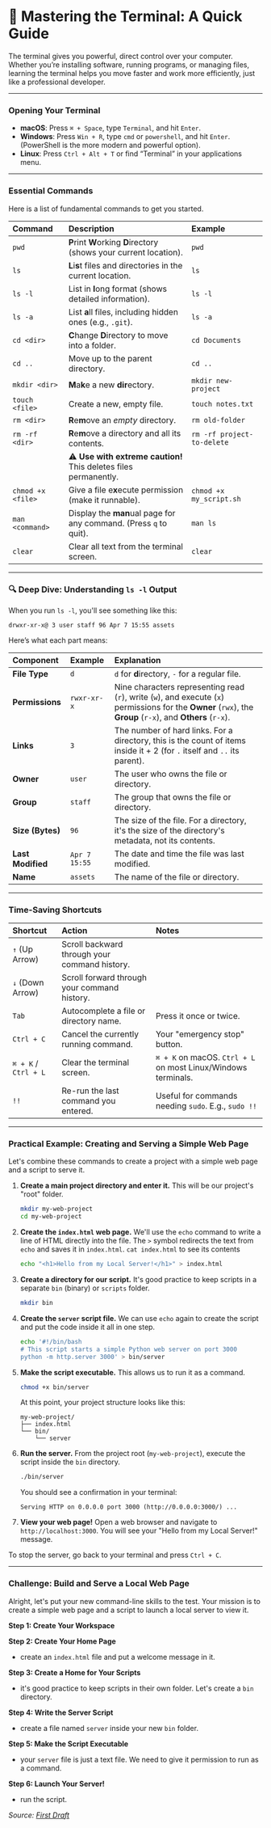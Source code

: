 # 🚀 Mastering the Terminal: A Quick Guide

The terminal gives you powerful, direct control over your computer. Whether you’re installing software, running programs, or managing files, learning the terminal helps you move faster and work more efficiently, just like a professional developer.

-----

### **Opening Your Terminal**

  * **macOS**: Press `⌘ + Space`, type `Terminal`, and hit `Enter`.
  * **Windows**: Press `Win + R`, type `cmd` or `powershell`, and hit `Enter`. (PowerShell is the more modern and powerful option).
  * **Linux**: Press `Ctrl + Alt + T` or find “Terminal” in your applications menu.

-----

### **Essential Commands**

Here is a list of fundamental commands to get you started.

| Command | Description | Example |
| :--- | :--- | :--- |
| `pwd` | **P**rint **W**orking **D**irectory (shows your current location). | `pwd` |
| `ls` | **L**i**s**t files and directories in the current location. | `ls` |
| `ls -l` | List in **l**ong format (shows detailed information). | `ls -l` |
| `ls -a` | List **a**ll files, including hidden ones (e.g., `.git`). | `ls -a` |
| `cd <dir>` | **C**hange **D**irectory to move into a folder. | `cd Documents` |
| `cd ..` | Move up to the parent directory. | `cd ..` |
| `mkdir <dir>` | **M**a**k**e a new **dir**ectory. | `mkdir new-project` |
| `touch <file>` | Create a new, empty file. | `touch notes.txt` |
| `rm <dir>` | **R**e**m**ove an *empty* directory. | `rm old-folder` |
| `rm -rf <dir>` | **R**e**m**ove a directory and all its contents. | `rm -rf project-to-delete`|
| | ⚠️ **Use with extreme caution\!** This deletes files permanently. | |
| `chmod +x <file>` | Give a file e**x**ecute permission (make it runnable). | `chmod +x my_script.sh` |
| `man <command>` | Display the **man**ual page for any command. (Press `q` to quit). | `man ls` |
| `clear` | Clear all text from the terminal screen. | `clear` |

-----

### **🔍 Deep Dive: Understanding `ls -l` Output**

When you run `ls -l`, you'll see something like this:

`drwxr-xr-x@ 3 user staff 96 Apr 7 15:55 assets`

Here’s what each part means:

| Component | Example | Explanation |
| :--- | :--- | :--- |
| **File Type** | `d` | `d` for **d**irectory, `-` for a regular file. |
| **Permissions** | `rwxr-xr-x` | Nine characters representing read (`r`), write (`w`), and execute (`x`) permissions for the **Owner** (`rwx`), the **Group** (`r-x`), and **Others** (`r-x`). |
| **Links** | `3` | The number of hard links. For a directory, this is the count of items inside it + 2 (for `.` itself and `..` its parent). |
| **Owner** | `user` | The user who owns the file or directory. |
| **Group** | `staff` | The group that owns the file or directory. |
| **Size (Bytes)**| `96` | The size of the file. For a directory, it's the size of the directory's metadata, not its contents. |
| **Last Modified**| `Apr 7 15:55` | The date and time the file was last modified. |
| **Name** | `assets` | The name of the file or directory. |

-----

### **Time-Saving Shortcuts**

| Shortcut | Action | Notes |
| :--- | :--- | :--- |
| `↑` (Up Arrow) | Scroll backward through your command history. | |
| `↓` (Down Arrow) | Scroll forward through your command history. | |
| `Tab` | Autocomplete a file or directory name. | Press it once or twice. |
| `Ctrl + C` | Cancel the currently running command. | Your "emergency stop" button. |
| `⌘ + K` / `Ctrl + L` | Clear the terminal screen. | `⌘ + K` on macOS. `Ctrl + L` on most Linux/Windows terminals. |
| `!!` | Re-run the last command you entered. | Useful for commands needing `sudo`. E.g., `sudo !!` |

-----

### **Practical Example: Creating and Serving a Simple Web Page**

Let's combine these commands to create a project with a simple web page and a script to serve it.

1.  **Create a main project directory and enter it.** This will be our project's "root" folder.

    ```bash
    mkdir my-web-project
    cd my-web-project
    ```

2.  **Create the `index.html` web page.** We'll use the `echo` command to write a line of HTML directly into the file. The `>` symbol redirects the text from `echo` and saves it in `index.html`. `cat index.html` to see its contents

    ```bash
    echo "<h1>Hello from my Local Server!</h1>" > index.html
    ```

3.  **Create a directory for our script.** It's good practice to keep scripts in a separate `bin` (binary) or `scripts` folder.

    ```bash
    mkdir bin
    ```

4.  **Create the `server` script file.** We can use `echo` again to create the script and put the code inside it all in one step.

    ```bash
    echo '#!/bin/bash
    # This script starts a simple Python web server on port 3000
    python -m http.server 3000' > bin/server
    ```

5.  **Make the script executable.** This allows us to run it as a command.

    ```bash
    chmod +x bin/server
    ```

    At this point, your project structure looks like this:

    ```
    my-web-project/
    ├── index.html
    └── bin/
        └── server
    ```

6.  **Run the server.** From the project root (`my-web-project`), execute the script inside the `bin` directory.

    ```bash
    ./bin/server
    ```

    You should see a confirmation in your terminal:

    ```
    Serving HTTP on 0.0.0.0 port 3000 (http://0.0.0.0:3000/) ...
    ```

7.  **View your web page\!** Open a web browser and navigate to `http://localhost:3000`. You will see your "Hello from my Local Server\!" message.

To stop the server, go back to your terminal and press `Ctrl + C`.

-----

### **Challenge: Build and Serve a Local Web Page**

Alright, let's put your new command-line skills to the test. Your mission is to create a simple web page and a script to launch a local server to view it.

**Step 1: Create Your Workspace**

**Step 2: Create Your Home Page**
- create an `index.html` file and put a welcome message in it. 

**Step 3: Create a Home for Your Scripts**
- it's good practice to keep scripts in their own folder. Let's create a `bin` directory.

**Step 4: Write the Server Script**
- create a file named `server` inside your new `bin` folder. 

**Step 5: Make the Script Executable**
- your `server` file is just a text file. We need to give it permission to run as a command.

**Step 6: Launch Your Server\!**
- run the script.


*Source: [First Draft](https://firstdraft.com/runs/93/lessons/196-git-cli)*
